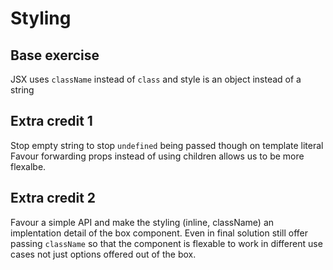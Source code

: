 # Styling

## Base exercise

JSX uses `className` instead of `class` and style is an object instead of a
string

## Extra credit 1

Stop empty string to stop `undefined` being passed though on template literal
Favour forwarding props instead of using children allows us to be more flexalbe.

## Extra credit 2

Favour a simple API and make the styling (inline, className) an implentation
detail of the box component. Even in final solution still offer passing
`className` so that the component is flexable to work in different use cases not
just options offered out of the box.
